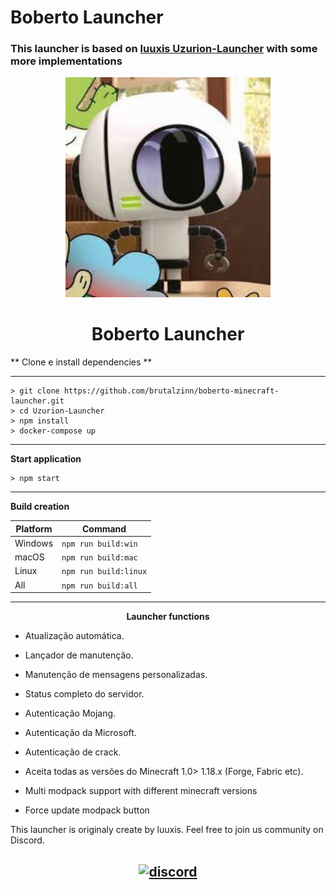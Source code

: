 
# Boberto Launcher

### This launcher is based on [luuxis Uzurion-Launcher](https://github.com/luuxis/Uzurion-Launcher) with some more implementations

<p align="center"><img src="./app/assets/images/icons/icon.png" width="65%" height="65%" alt="Boberto"></p>

<h1 align="center">Boberto Launcher</h1>


** Clone e install dependencies **

---
```
> git clone https://github.com/brutalzinn/boberto-minecraft-launcher.git
> cd Uzurion-Launcher
> npm install
> docker-compose up
```

---

**Start application**

```console
> npm start
```
---

**Build creation**

| Platform    | Command              |
| ----------- | -------------------- |
| Windows  | `npm run build:win`   |
| macOS    | `npm run build:mac`   |
| Linux    | `npm run build:linux` |
| All    | `npm run build:all` |

---

**<p align="center">Launcher functions</p>**

- Atualização automática.

- Lançador de manutenção.

- Manutenção de mensagens personalizadas.

- Status completo do servidor.

- Autenticação Mojang.

- Autenticação da Microsoft.

- Autenticação de crack.

- Aceita todas as versões do Minecraft 1.0> 1.18.x (Forge, Fabric etc).

- Multi modpack support with different minecraft versions

- Force update modpack button

This launcher is originaly create by luuxis. 
Feel free to join us community on Discord.

[<p align="center"><img src="https://discordapp.com/api/guilds/819729377650278420/embed.png?style=banner4" alt="discord">](https://discord.gg/X54Qb9em9Y) 
---




